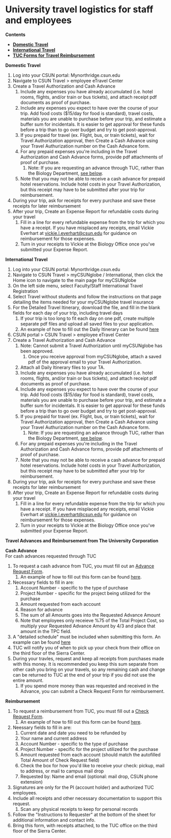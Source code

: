 # University travel logistics for staff and employees

**Contents**  
- [**Domestic Travel**](#Domestic)  
- [**International Travel**](#International)  
- [**TUC Forms for Travel Reimbursement**](#TUC_Reimbursement)

<a name="Domestic"></a> **Domestic Travel**

1. Log into your CSUN portal: Mynorthridge.csun.edu 
1. Navigate to CSUN Travel > employee eTravel Center
1. Create a Travel Authorization and Cash Advance
    1. Include any expenses you have already accumulated (i.e. hotel rooms, flights, and/or train or bus tickets), and attach receipt pdf documents as proof of purchase.
    1. Include any expenses you expect to have over the course of your trip.  Add food costs ($15/day for food is standard), travel costs, materials you are unable to purchase before your trip, and estimate a buffer sum for incidentals.  It is easier to get approval for these funds before a trip than to go over budget and try to get post-approval.
    1. If you prepaid for travel (ex. Flight, bus, or train tickets), wait for Travel Authorization approval, then Create a Cash Advance using your Travel Authurization number on the Cash Advance form.
    1. For any prepaid expenses you're including in the Travel Authorization and Cash Advance forms, provide pdf attachments of proof of purchase.
        1. Note: If you are requesting an advance through TUC, rather than the Biology Department, [see below](#TUC_Advance).    
    1. Note that you may not be able to receive a cash advance for prepaid hotel reservations.  Include hotel costs in your Travel Authorization, but this receipt may have to be submitted after your trip for reimbursement.
1. During your trip, ask for receipts for every purchase and save these receipts for later reimbursement
1. After your trip, Create an Expense Report for refundable costs during your travel
    1. Fill in a line for every refundable expense from the trip for which you have a receipt.  If you have misplaced any receipts, email Vickie Everhart at vickie.l.everhart@csun.edu for guidance on reimbursement for those expenses.
    1. Turn in your receipts to Vickie at the Biology Office once you've submitted your Expense Report.
 
<a name="International"></a> **International Travel**

1. Log into your CSUN portal: Mynorthridge.csun.edu 
1. Navigate to CSUN Travel > myCSUNglobe / International, then click the Home icon to navigate to the main page for myCSUNglobe
1. On the left side menu, select Faculty/Staff International Travel Registration
1. Select Travel without students and follow the instructions on that page detailing the items needed for your myCSUNglobe travel insurance
1. For the Detailed Travel Itinerary, download the file, and fill in the blank fields for each day of your trip, including travel days
    1. If your trip is too long to fit each day on one pdf, create multiple separate pdf files and upload all saved files to your application.
    1. An example of how to fill out the Daily Itinerary can be found [here](Forms/International_Daily_Itinierary_Sample.pdf)
1. CSUN portal > CSUN Travel > employee eTravel Center
1. Create a Travel Authorization and Cash Advance
    1. Note: Cannot submit a Travel Authorization until myCSUNglobe has been approved.
        1. Once you receive approval from myCSUNglobe, attach a saved pdf of the approval email to your Travel Authorization.
    1. Attach all Daily Itinerary files to your TA.
    1. Include any expenses you have already accumulated (i.e. hotel rooms, flights, and/or train or bus tickets), and attach receipt pdf documents as proof of purchase.
    1. Include any expenses you expect to have over the course of your trip.  Add food costs ($15/day for food is standard), travel costs, materials you are unable to purchase before your trip, and estimate a buffer sum for incidentals.  It is easier to get approval for these funds before a trip than to go over budget and try to get post-approval.
    1. If you prepaid for travel (ex. Flight, bus, or train tickets), wait for Travel Authorization approval, then Create a Cash Advance using your Travel Authurization number on the Cash Advance form.
        1. Note: If you are requesting an advance through TUC, rather than the Biology Department, [see below](#TUC_Advance).
    1. For any prepaid expenses you're including in the Travel Authorization and Cash Advance forms, provide pdf attachments of proof of purchase.
    1. Note that you may not be able to receive a cash advance for prepaid hotel reservations.  Include hotel costs in your Travel Authorization, but this receipt may have to be submitted after your trip for reimbursement.
1. During your trip, ask for receipts for every purchase and save these receipts for later reimbursement
1. After your trip, Create an Expense Report for refundable costs during your travel
    1. Fill in a line for every refundable expense from the trip for which you have a receipt.  If you have misplaced any receipts, email Vickie Everhart at vickie.l.everhart@csun.edu for guidance on reimbursement for those expenses.
    1. Turn in your receipts to Vickie at the Biology Office once you've submitted your Expense Report.

<a name="TUC_Reimbursement"><a/> **Travel Advances and Reimbursement from The University Corporation**

<a name="TUC_Advance"><a/>**Cash Advance**  
For cash advances requested through TUC
1. To request a cash advance from TUC, you must fill out an [Advance Request Form](Forms/Advance_Request.doc).
    1. An example of how to fill out this form can be found [here](Forms/Advance_Request_Sample.docx).
1. Necessary fields to fill in are:
    1. Account Number - specific to the type of purchase
    1. Project Number - specific for the project being utilized for the purchase
    1. Amount requested from each account
    1. Reason for advance
    1. The sum of all Amounts goes into the Requested Advance Amount
    1. Note that employees only receieve %75 of the Total Project Cost, so multiply your Requested Advance Amount by 4/3 and place that amount in the TPC field.
1. A "detailed schedule" must be included when submitting this form. An example can be found [here](Forms/Advance_Detailed_Schedule.xls)
1. TUC will notify you of when to pick up your check from their office on the third floor of the Sierra Center.
1. During your travles, request and keep all receipts from purchases made with this money.  It is recommended you keep this sum separate from other cash you bring on your travels, so any remaining cash and change can be returned to TUC at the end of your trip if you did not use the entire amount.
    1. If you spend more money than was requested and received in the Advance, you can submit a Check Request Form for reimbursement.

**Reimbursement**  
1. To request a reimbursement from TUC, you must fill out a [Check Request Form](Forms/Check_Request.xls).
    1. An example of how to fill out this form can be found [here](Forms/Check_Request_Sample.xls).
1. Neessary fields to fill in are:
    1. Current date and date you need to be refunded by
    1. Your name and current address
    1. Account Number - specific to the type of purchase
    1. Project Number - specific for the project utilized for the purchase
    1. Amount requested from each account (should match the autofilled Total Amount of Check Request field)
    1. Check the box for how you'd like to receive your check: pickup, mail to address, or mail to campus mail drop
    1. Requested by: Name and email (optional: mail drop, CSUN phone extension)
1. Signatures are only for the PI (account holder) and authorized TUC employees.
1. Include all receipts and other necessary documentation to support this request.
    1. Scan any physical receipts to keep for personal records
1. Follow the "Instructions to Requester" at the bottom of the sheet for additional information and contact info.
1. Bring this form, with receipts attached, to the TUC office on the third floor of the Sierra Center.
